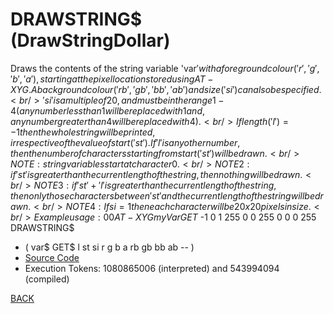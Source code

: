 # DRAWSTRING$ &emsp; (DrawStringDollar)
Draws the contents of the string variable 'var$' with a foreground colour ('r', 'g', 'b', 'a'), starting at the pixel location stored using AT-XYG. A background colour ('rb', 'gb', 'bb', 'ab') and size ('si') can also be specified.<br/>'si' is a multiple of 20, and must be in the range 1 - 4 (any number less than 1 will be replaced with 1 and, any number greater than 4 will be replaced with 4).<br/>If length ('l') = -1 then the whole string will be printed, irrespective of the value of start ('st'). If 'l' is any other number, then the number of characters starting from start ('st') will be drawn.<br/>NOTE: string variables start at character 0.<br/>NOTE2: if 'st' is greater than the current length of the string, then nothing will be drawn.<br/>NOTE3: if 'st' + 'l' is greater than the current length of the string, then only those characters between 'st' and the current length of the string will be drawn.<br/>NOTE4: If si = 1 then each character will be 20 x 20 pixels in size.<br/>Example usage: 0 0 AT-XYG myVar GET$ -1 0 1 255 0 0 255 0 0 0 255 DRAWSTRING$
* ( var$ GET$ l st si r g b a rb gb bb ab -- )
* [Source Code](../words/graphics/DrawStringDollar.cs)
* Execution Tokens: 1080865006 (interpreted) and 543994094 (compiled)


[BACK](builtins.md#DrawStringDollar)
